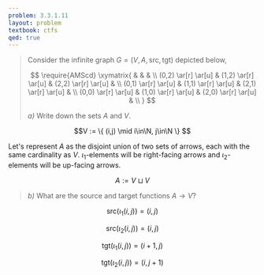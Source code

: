 ```yaml
---
problem: 3.3.1.11
layout: problem
textbook: ctfs
qed: true
---
```


> Consider the infinite graph $G = (V, A, \text{src}, \text{tgt})$ depicted
> below,
>
> $$
> \require{AMScd}
> \xymatrix{
>                       &                     &                     & \\
>   (0,2) \ar[r] \ar[u] & (1,2) \ar[r] \ar[u] & (2,2) \ar[r] \ar[u] & \\
>   (0,1) \ar[r] \ar[u] & (1,1) \ar[r] \ar[u] & (2,1) \ar[r] \ar[u] & \\
>   (0,0) \ar[r] \ar[u] & (1,0) \ar[r] \ar[u] & (2,0) \ar[r] \ar[u] & \\
> }
> $$
>
> _a)_ Write down the sets $A$ and $V$.

$$V := \{ (i,j) \mid i\in\N, j\in\N \} $$

Let's represent $A$ as the disjoint union of two sets of arrows, each with the
same cardinality as $V$. $\iota_1$-elements will be right-facing arrows and
$\iota_2$-elements will be up-facing arrows.

$$ A := V \sqcup V $$

> _b)_ What are the source and target functions $A \to V$?

$$\text{src}(\iota_1 (i,j)) = (i,j)$$

$$\text{src}(\iota_2 (i,j)) = (i,j)$$

$$\text{tgt}(\iota_1 (i,j)) = (i+1,j)$$

$$\text{tgt}(\iota_2 (i,j)) = (i,j+1)$$
